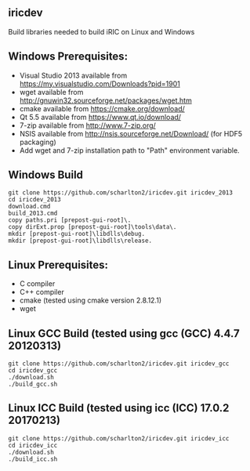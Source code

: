 ## iricdev

Build libraries needed to build iRIC on Linux and Windows

## Windows Prerequisites:

* Visual Studio 2013 available from https://my.visualstudio.com/Downloads?pid=1901
* wget available from http://gnuwin32.sourceforge.net/packages/wget.htm
* cmake available from https://cmake.org/download/
* Qt 5.5 available from https://www.qt.io/download/
* 7-zip available from http://www.7-zip.org/
* NSIS available from http://nsis.sourceforge.net/Download/ (for HDF5 packaging)
* Add wget and 7-zip installation path to "Path" environment variable.

## Windows Build

    git clone https://github.com/scharlton2/iricdev.git iricdev_2013
    cd iricdev_2013
    download.cmd
    build_2013.cmd
    copy paths.pri [prepost-gui-root]\.
    copy dirExt.prop [prepost-gui-root]\tools\data\.
    mkdir [prepost-gui-root]\libdlls\debug.
    mkdir [prepost-gui-root]\libdlls\release.

## Linux Prerequisites:

* C compiler
* C++ compiler
* cmake (tested using cmake version 2.8.12.1)
* wget

## Linux GCC Build (tested using gcc (GCC) 4.4.7 20120313)

    git clone https://github.com/scharlton2/iricdev.git iricdev_gcc
    cd iricdev_gcc
    ./download.sh
    ./build_gcc.sh

## Linux ICC Build (tested using icc (ICC) 17.0.2 20170213)

    git clone https://github.com/scharlton2/iricdev.git iricdev_icc
    cd iricdev_icc
    ./download.sh
    ./build_icc.sh
